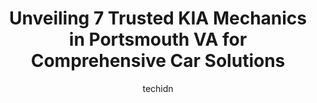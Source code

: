 ---
layout: ampstory
image: https://images.unsplash.com/photo-1536700503339-1e4b06520771?ixlib=rb-4.0.3&ixid=MnwxMjA3fDB8MHxwaG90by1wYWdlfHx8fGVufDB8fHx8&auto=format&fit=crop&w=640&h=853&q=80
author: techidn
featured: false
description: For top-quality automotive repairs and maintenance, visit the 7 best KIA Mechanic in Portsmouth VA, USA. Their reputation for excellence and their dedication to customer satisfaction make th
title: Unveiling 7 Trusted KIA Mechanics in Portsmouth VA for Comprehensive Car Solutions
cover:
   title: Unveiling 7 Trusted KIA Mechanics in Portsmouth VA for Comprehensive Car Solutions
   subtitle: Rickpate
   background: https://images.unsplash.com/photo-1536700503339-1e4b06520771?ixlib=rb-4.0.3&ixid=MnwxMjA3fDB8MHxwaG90by1wYWdlfHx8fGVufDB8fHx8&auto=format&fit=crop&w=640&h=853&q=80

pages: 
 - layout: thirds
   top: <h1>#1 Southern Kia Virginia Beach</h1>
   bottom: "<p>Please stay away. Kia - Lynnhaven held my vehicle for almost 6 months on a simple overheat issue that shouldve taken less than a couple days to fix. They were rude, blat</p>"
   background: https://www.knot35.com/toplist/wp-content/uploads/2023/06/best-kia-mechanic-1-in-portsmouth-va-1685834137.jpeg
   backgroundblur: true
 - layout: thirds
   top: <h1>#2 BOB EWELL TIRE - Cooper Tire</h1>
   bottom: "<p>703 Constitution Ave, Portsmouth, VA 23704, United States</p>"
   background: https://www.knot35.com/toplist/wp-content/uploads/2023/06/best-kia-mechanic-2-in-portsmouth-va-1685834137.jpeg
   cta:
      link: https://www.knot35.com/toplist/unveiling-7-trusted-kia-mechanics-in-portsmouth-va-for-comprehensive-car-solutions/
      text: Unveiling 7 Trusted KIA Mechanics in Portsmouth VA for Comprehensive Car Solutions
 - layout: thirds
   top: <h1>#3 AUTO CITY - SALES - BUY HERE PAY HERE - IN HOUSE FINANCING</h1>
   bottom: "<p>3512 Airline Blvd, Portsmouth, VA 23701, United States</p>"
   background: https://www.knot35.com/toplist/wp-content/uploads/2023/06/best-kia-mechanic-3-in-portsmouth-va-1685834138.jpeg
   cta:
      link: https://www.knot35.com/toplist/unveiling-7-trusted-kia-mechanics-in-portsmouth-va-for-comprehensive-car-solutions/
      text: Unveiling 7 Trusted KIA Mechanics in Portsmouth VA for Comprehensive Car Solutions
 - layout: thirds
   top: <h1>#4 McCartys Wheel Shop inc.</h1>
   bottom: "<p>515 Broad St, Portsmouth, VA 23707, United States</p>"
   background: https://images.unsplash.com/photo-1518640467707-6811f4a6ab73?ixlib=rb-4.0.3&ixid=MnwxMjA3fDB8MHxwaG90by1wYWdlfHx8fGVufDB8fHx8&auto=format&fit=crop&w=640&h=853&q=80
   cta:
      link: https://www.knot35.com/toplist/unveiling-7-trusted-kia-mechanics-in-portsmouth-va-for-comprehensive-car-solutions/
      text: Unveiling 7 Trusted KIA Mechanics in Portsmouth VA for Comprehensive Car Solutions
 - layout: thirds
   top: <h1>#5 Meineke Car Care Center</h1>
   bottom: "<p>2490 Airline Blvd, Portsmouth, VA 23701, United States</p>"
   background: https://images.unsplash.com/photo-1632260260864-caf7fde5ec36?ixlib=rb-4.0.3&ixid=MnwxMjA3fDB8MHxwaG90by1wYWdlfHx8fGVufDB8fHx8&auto=format&fit=crop&w=640&h=853&q=80
   cta:
      link: https://www.knot35.com/toplist/unveiling-7-trusted-kia-mechanics-in-portsmouth-va-for-comprehensive-car-solutions/
      text: Unveiling 7 Trusted KIA Mechanics in Portsmouth VA for Comprehensive Car Solutions
 - layout: thirds
   top: <h1>#6 Carland Auto Sales INC.</h1>
   bottom: "<p>2530 Airline Blvd, Portsmouth, VA 23701, United States</p>"
   background: https://images.unsplash.com/photo-1615749413727-825b59a857b5?ixlib=rb-4.0.3&ixid=MnwxMjA3fDB8MHxwaG90by1wYWdlfHx8fGVufDB8fHx8&auto=format&fit=crop&w=640&h=853&q=80
   cta:
      link: https://www.knot35.com/toplist/unveiling-7-trusted-kia-mechanics-in-portsmouth-va-for-comprehensive-car-solutions/
      text: Unveiling 7 Trusted KIA Mechanics in Portsmouth VA for Comprehensive Car Solutions
 - layout: thirds
   top: <h1>#7 Johns Service Center</h1>
   bottom: "<p>4650 Portsmouth Blvd, Portsmouth, VA 23701, United States</p>"
   background: https://images.unsplash.com/photo-1608501821300-4f99e58bba77?ixlib=rb-4.0.3&ixid=MnwxMjA3fDB8MHxwaG90by1wYWdlfHx8fGVufDB8fHx8&auto=format&fit=crop&w=640&h=853&q=80
   cta:
      link: https://www.knot35.com/toplist/unveiling-7-trusted-kia-mechanics-in-portsmouth-va-for-comprehensive-car-solutions/
      text: Unveiling 7 Trusted KIA Mechanics in Portsmouth VA for Comprehensive Car Solutions
 - layout: thirds
   middle: Continue reading...
   background: https://images.unsplash.com/photo-1533735380053-eb8d0759b24a?ixlib=rb-4.0.3&ixid=MnwxMjA3fDB8MHxwaG90by1wYWdlfHx8fGVufDB8fHx8&auto=format&fit=crop&w=640&h=853&q=80
   cta:
      link: https://www.knot35.com/toplist/unveiling-7-trusted-kia-mechanics-in-portsmouth-va-for-comprehensive-car-solutions/
      text: Unveiling 7 Trusted KIA Mechanics in Portsmouth VA for Comprehensive Car Solutions
      
---